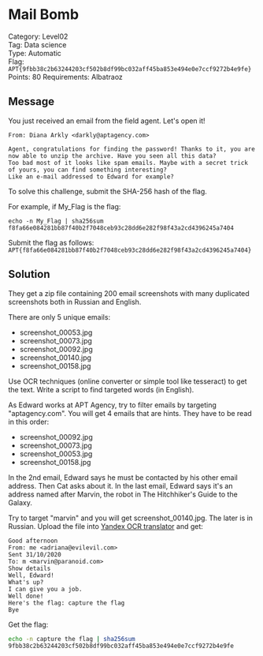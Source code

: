 # Mail Bomb

Category: Level02  
Tag: Data science  
Type: Automatic  
Flag: `APT{9fbb38c2b63244203cf502b8df99bc032aff45ba853e494e0e7ccf9272b4e9fe}`  
Points: 80
Requirements: Albatraoz

## Message

You just received an email from the field agent. Let's open it!

```
From: Diana Arkly <darkly@aptagency.com>

Agent, congratulations for finding the password! Thanks to it, you are now able to unzip the archive. Have you seen all this data?  
Too bad most of it looks like spam emails. Maybe with a secret trick of yours, you can find something interesting?  
Like an e-mail addressed to Edward for example?
```

To solve this challenge, submit the SHA-256 hash of the flag.

For example, if My_Flag is the flag:
```
echo -n My_Flag | sha256sum
f8fa66e084281bb87f40b2f7048ceb93c28dd6e282f98f43a2cd4396245a7404
```

Submit the flag as follows:  
`APT{f8fa66e084281bb87f40b2f7048ceb93c28dd6e282f98f43a2cd4396245a7404}`

## Solution

They get a zip file containing 200 email screenshots with many duplicated screenshots both in Russian and English.

There are only 5 unique emails:

- screenshot_00053.jpg
- screenshot_00073.jpg
- screenshot_00092.jpg
- screenshot_00140.jpg
- screenshot_00158.jpg

Use OCR techniques (online converter or simple tool like tesseract) to get the text. Write a script to find targeted words (in English).

As Edward works at APT Agency, try to filter emails by targeting "aptagency.com". You will get 4 emails that are hints. They have to be read in this order:

- screenshot_00092.jpg
- screenshot_00073.jpg
- screenshot_00053.jpg
- screenshot_00158.jpg

In the 2nd email, Edward says he must be contacted by his other email address. Then Cat asks about it. In the last email, Edward says it's an address named after Marvin, the robot in The Hitchhiker's Guide to the Galaxy.

Try to target "marvin" and you will get screenshot_00140.jpg. The later is in Russian. Upload the file into [Yandex OCR translator](https://translate.yandex.com/ocr) and get:

```
Good afternoon
From: me <adriana@evilevil.com>
Sent 31/10/2020
To: m <marvin@paranoid.com>
Show details
Well, Edward!
What's up?
I can give you a job.
Well done!
Here's the flag: capture the flag
Bye
```

Get the flag:

```sh
echo -n capture the flag | sha256sum
9fbb38c2b63244203cf502b8df99bc032aff45ba853e494e0e7ccf9272b4e9fe
```
